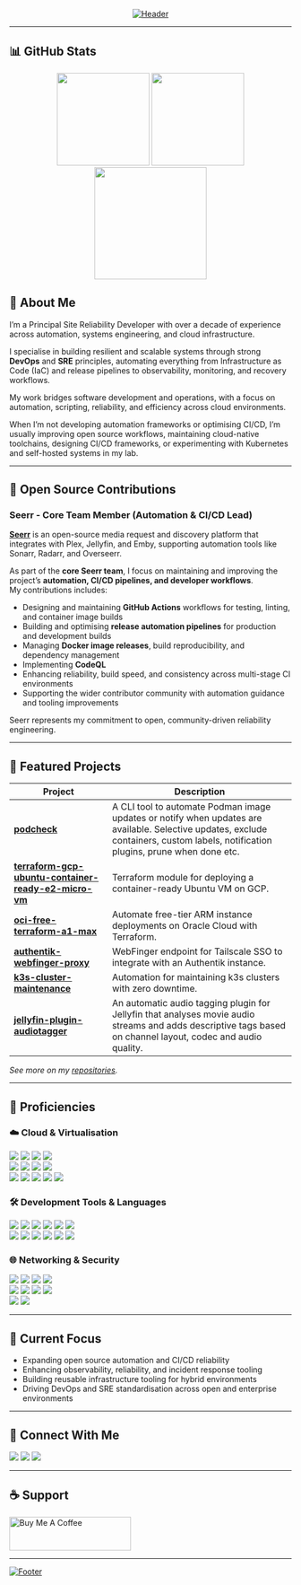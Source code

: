 <!-- Header -->
<p align="center">
  <a href="https://sudo-kraken.github.io/docs/">
    <img src="https://capsule-render.vercel.app/api?type=waving&color=gradient&customColorList=2,2,5,30&height=250&section=header&text=Joe%20Harrison&fontSize=90&animation=fadeIn&fontAlignY=36&desc=Principal%20Site%20Reliability%20Developer&descAlignY=51&descAlign=65&width=1000" alt="Header" style="max-width:1000px;"/>
  </a>
</p>

---

## 📊 GitHub Stats
<p align="center">
  <img src="https://github-readme-stats.vercel.app/api?username=sudo-kraken&show_icons=true&hide_title=true&count_private=true&theme=github_dark" height="165"/>
  <img src="https://github-readme-streak-stats.herokuapp.com/?user=sudo-kraken&theme=github-dark" height="165"/>
  <img src="https://github-profile-trophy.vercel.app/?username=sudo-kraken&theme=onedark" height="200"/>
</p>

## 👋 About Me

I’m a Principal Site Reliability Developer with over a decade of experience across automation, systems engineering, and cloud infrastructure.  

I specialise in building resilient and scalable systems through strong **DevOps** and **SRE** principles, automating everything from Infrastructure as Code (IaC) and release pipelines to observability, monitoring, and recovery workflows.

My work bridges software development and operations, with a focus on automation, scripting, reliability, and efficiency across cloud environments.

When I’m not developing automation frameworks or optimising CI/CD, I’m usually improving open source workflows, maintaining cloud-native toolchains, designing CI/CD frameworks, or experimenting with Kubernetes and self-hosted systems in my lab.

---

## 🧩 Open Source Contributions

### **Seerr - Core Team Member (Automation & CI/CD Lead)**  
[**Seerr**](https://github.com/seerr-team/seerr) is an open-source media request and discovery platform that integrates with Plex, Jellyfin, and Emby, supporting automation tools like Sonarr, Radarr, and Overseerr.

As part of the **core Seerr team**, I focus on maintaining and improving the project’s **automation, CI/CD pipelines, and developer workflows**.  
My contributions includes:

- Designing and maintaining **GitHub Actions** workflows for testing, linting, and container image builds  
- Building and optimising **release automation pipelines** for production and development builds  
- Managing **Docker image releases**, build reproducibility, and dependency management  
- Implementing **CodeQL**
- Enhancing reliability, build speed, and consistency across multi-stage CI environments  
- Supporting the wider contributor community with automation guidance and tooling improvements 

Seerr represents my commitment to open, community-driven reliability engineering.

---

## 🚀 Featured Projects

| Project | Description |
|----------|-------------|
| [**podcheck**](https://github.com/sudo-kraken/podcheck) | A CLI tool to automate Podman image updates or notify when updates are available. Selective updates, exclude containers, custom labels, notification plugins, prune when done etc. |
| [**terraform-gcp-ubuntu-container-ready-e2-micro-vm**](https://github.com/sudo-kraken/terraform-gcp-ubuntu-container-ready-e2-micro-vm) | Terraform module for deploying a container-ready Ubuntu VM on GCP. |
| [**oci-free-terraform-a1-max**](https://github.com/sudo-kraken/oci-free-terraform-a1-max) | Automate free-tier ARM instance deployments on Oracle Cloud with Terraform. |
| [**authentik-webfinger-proxy**](https://github.com/sudo-kraken/authentik-webfinger-proxy) | WebFinger endpoint for Tailscale SSO to integrate with an Authentik instance. |
| [**k3s-cluster-maintenance**](https://github.com/sudo-kraken/k3s-cluster-maintenance) | Automation for maintaining k3s clusters with zero downtime. |
| [**jellyfin-plugin-audiotagger**](https://github.com/sudo-kraken/jellyfin-plugin-audiotagger) | An automatic audio tagging plugin for Jellyfin that analyses movie audio streams and adds descriptive tags based on channel layout, codec and audio quality. |

*See more on my [repositories](https://github.com/sudo-kraken?tab=repositories).*

---

## 🔧 Proficiencies

### ☁️ Cloud & Virtualisation
<p>
  <img src="https://img.shields.io/badge/oracle%20cloud-%23F80000.svg?style=for-the-badge&logo=oracle&logoColor=white"/>
  <img src="https://img.shields.io/badge/aws-%23232F3E.svg?style=for-the-badge&logo=amazonaws&logoColor=white"/>
  <img src="https://img.shields.io/badge/azure-%230078D4.svg?style=for-the-badge&logo=microsoftazure&logoColor=white"/>
  <img src="https://img.shields.io/badge/google%20cloud-%234285F4.svg?style=for-the-badge&logo=googlecloud&logoColor=white"/>
  <br>
  <img src="https://img.shields.io/badge/kubernetes-%23326ce5.svg?style=for-the-badge&logo=kubernetes&logoColor=white"/>
  <img src="https://img.shields.io/badge/helm-%230F1689.svg?style=for-the-badge&logo=helm&logoColor=white"/>
  <img src="https://img.shields.io/badge/docker-%232496ED.svg?style=for-the-badge&logo=docker&logoColor=white"/>
  <img src="https://img.shields.io/badge/harbor-%231C7CD6.svg?style=for-the-badge&logo=harbor&logoColor=white"/>
  <br>
  <img src="https://img.shields.io/badge/terraform-%235835CC.svg?style=for-the-badge&logo=terraform&logoColor=white"/>
  <img src="https://img.shields.io/badge/packer-%2302A8EF.svg?style=for-the-badge&logo=packer&logoColor=white"/>
  <img src="https://img.shields.io/badge/vault-%23000000.svg?style=for-the-badge&logo=vault&logoColor=white"/>
  <img src="https://img.shields.io/badge/consul-%23E03875.svg?style=for-the-badge&logo=consul&logoColor=white"/>
  <img src="https://img.shields.io/badge/vmware-%23607078.svg?style=for-the-badge&logo=vmware&logoColor=white"/>
</p>

### 🛠️ Development Tools & Languages
<p>
  <img src="https://img.shields.io/badge/bash-%234EAA25.svg?style=for-the-badge&logo=gnubash&logoColor=white"/>
  <img src="https://img.shields.io/badge/python-%233776AB.svg?style=for-the-badge&logo=python&logoColor=yellow"/>
  <img src="https://img.shields.io/badge/go-%2300ADD8.svg?style=for-the-badge&logo=go&logoColor=white"/>
  <img src="https://img.shields.io/badge/javascript-%23F7DF1E.svg?style=for-the-badge&logo=javascript&logoColor=black"/>
  <img src="https://img.shields.io/badge/typescript-%233178C6.svg?style=for-the-badge&logo=typescript&logoColor=white"/>
  <img src="https://img.shields.io/badge/powershell-%235391FE.svg?style=for-the-badge&logo=powershell&logoColor=white"/>
  <br>
  <img src="https://img.shields.io/badge/yaml-%23000000.svg?style=for-the-badge&logo=yaml&logoColor=white"/>
  <img src="https://img.shields.io/badge/json-%23000000.svg?style=for-the-badge&logo=json&logoColor=white"/>
  <img src="https://img.shields.io/badge/html5-%23E34F26.svg?style=for-the-badge&logo=html5&logoColor=white"/>
  <img src="https://img.shields.io/badge/markdown-%23000000.svg?style=for-the-badge&logo=markdown&logoColor=white"/>
  <img src="https://img.shields.io/badge/groovy-%23429EDF.svg?style=for-the-badge&logo=apachegroovy&logoColor=white"/>
  <img src="https://img.shields.io/badge/rust-%23000000.svg?style=for-the-badge&logo=rust&logoColor=white"/>
</p>

### 🌐 Networking & Security
<p>
  <img src="https://img.shields.io/badge/nginx-%23009639.svg?style=for-the-badge&logo=nginx&logoColor=white"/>
  <img src="https://img.shields.io/badge/haproxy-%23005C7A.svg?style=for-the-badge&logo=haproxy&logoColor=white"/>
  <img src="https://img.shields.io/badge/envoy-%23FF69B4.svg?style=for-the-badge&logo=envoyproxy&logoColor=white"/>
  <img src="https://img.shields.io/badge/traefik-%232F2F2F.svg?style=for-the-badge&logo=traefikproxy&logoColor=white"/>
  <br>
  <img src="https://img.shields.io/badge/cisco-%23049FD9.svg?style=for-the-badge&logo=cisco&logoColor=black"/>
  <img src="https://img.shields.io/badge/ubiquiti-%230559C9.svg?style=for-the-badge&logo=ubiquiti&logoColor=white"/>
  <img src="https://img.shields.io/badge/wireguard-%2388171A.svg?style=for-the-badge&logo=wireguard&logoColor=white"/>
  <img src="https://img.shields.io/badge/cloudflare-%23F38020.svg?style=for-the-badge&logo=cloudflare&logoColor=white"/>
  <br>
  <img src="https://img.shields.io/badge/vault-%23000000.svg?style=for-the-badge&logo=vault&logoColor=white"/>
  <img src="https://img.shields.io/badge/cert--manager-%231C9CEA.svg?style=for-the-badge&logo=kubernetes&logoColor=white"/>
</p>

---

## 🎯 Current Focus
- Expanding open source automation and CI/CD reliability
- Enhancing observability, reliability, and incident response tooling
- Building reusable infrastructure tooling for hybrid environments
- Driving DevOps and SRE standardisation across open and enterprise environments

---

## 💬 Connect With Me
<p>
  <a href="https://www.linkedin.com/in/j-p-harrison/"><img src="https://img.shields.io/badge/LinkedIn-%230077B5.svg?style=for-the-badge&logo=linkedin&logoColor=white"/></a>
  <a href="https://sudo-kraken.github.io/docs/"><img src="https://img.shields.io/badge/Portfolio-%23000000.svg?style=for-the-badge&logo=githubpages&logoColor=white"/></a>
  <a href="mailto:sudo-kraken@prxy.8shield.net"><img src="https://img.shields.io/badge/Email-%23D14836.svg?style=for-the-badge&logo=gmail&logoColor=white"/></a>
</p>

---

## ☕ Support
<p>
  <a href="https://www.buymeacoffee.com/jharrison94" target="_blank">
    <img src="https://cdn.buymeacoffee.com/buttons/v2/default-yellow.png" height="60" width="217" alt="Buy Me A Coffee"/>
  </a>
</p>

---

<!-- Footer -->
<p>
  <a href="https://github.com/kyechan99/capsule-render" title="Footer">
    <img src="https://capsule-render.vercel.app/api?type=waving&color=gradient&customColorList=2,2,5,30&height=80&section=footer" alt="Footer"/>
  </a>
</p>
